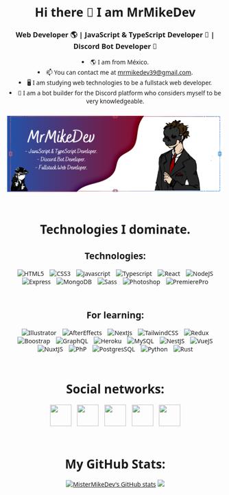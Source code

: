 <h1 align="center">Hi there 👋 I am MrMikeDev</h1>

<h3 align="center">Web Developer 🌎 | JavaScript & TypeScript Developer 💙 | Discord Bot Developer 🤖</h3>

<div align="center">
    <li>🌎  I am from México.</li>
    <li>📫  You can contact me at <a href="mrmikedev39@gmail.com">mrmikedev39@gmail.com</a>.</li>
    <li>🖥  I am studying web technologies to be a fullstack web developer.</li>
    <li>🤖  I am a bot builder for the Discord platform who considers myself to be very knowledgeable.</li>
</div>
 
<div align="center">
    <img
        src="./assets/MrMikeDev.png"
        alt="MrMikeDev's Banner"
        style="padding: 25px 0"
    />
</div>

<h1 align="center">Technologies I dominate.</h1>

<div align="center" style="padding-bottom: 25px">
    <h2>Technologies:</h2>
    <img class="pad" src="https://raw.githubusercontent.com/danielcranney/readme-generator/main/public/icons/skills/html5-colored.svg" width="50" height="50" alt="HTML5" />
    <img class="pad" src="https://raw.githubusercontent.com/danielcranney/readme-generator/main/public/icons/skills/css3-colored.svg" width="50" height="50" alt="CSS3" />
    <img class="pad" src="https://raw.githubusercontent.com/danielcranney/readme-generator/main/public/icons/skills/javascript-colored.svg" width="50" height="50" alt="Javascript" />
    <img class="pad" src="https://raw.githubusercontent.com/danielcranney/readme-generator/main/public/icons/skills/typescript-colored.svg" width="50" height="50" alt="Typescript" />
    <img class="pad" src="https://raw.githubusercontent.com/danielcranney/readme-generator/main/public/icons/skills/react-colored.svg" width="50" height="50" alt="React" />
    <img class="pad" src="https://raw.githubusercontent.com/danielcranney/readme-generator/main/public/icons/skills/nodejs-colored.svg" width="50" height="50" alt="NodeJS" />
    <img class="pad" src="https://raw.githubusercontent.com/danielcranney/readme-generator/main/public/icons/skills/express-colored.svg" width="50" height="50" alt="Express" />
    <img class="pad" src="https://raw.githubusercontent.com/danielcranney/profileme-dev/main/public/icons/skills/mongodb-colored.svg" width="50" height="50" alt="MongoDB" />
    <img class="pad" src="https://raw.githubusercontent.com/danielcranney/profileme-dev/main/public/icons/skills/sass-colored.svg" width="50" height="50" alt="Sass" />
    <img class="pad" src="https://raw.githubusercontent.com/danielcranney/profileme-dev/main/public/icons/skills/photoshop-colored.svg" width="50" height="50" alt="Photoshop" />
    <img class="pad" src="https://raw.githubusercontent.com/danielcranney/profileme-dev/main/public/icons/skills/premierepro-colored.svg" width="50" height="50" alt="PremierePro" />
</div>

<div align="center" style="padding-bottom: 25px">
    <h2>For learning:</h2>
    <img class="pad" src="https://raw.githubusercontent.com/danielcranney/profileme-dev/main/public/icons/skills/illustrator-colored.svg" width="50" height="50" alt="Illustrator" />
    <img class="pad" src="https://raw.githubusercontent.com/danielcranney/profileme-dev/main/public/icons/skills/aftereffects-colored.svg" width="50" height="50" alt="AfterEffects" />
    <img class="pad" src="https://raw.githubusercontent.com/danielcranney/readme-generator/main/public/icons/skills/nextjs-colored.svg" width="50" height="50" alt="NextJs" />
    <img class="pad" src="https://raw.githubusercontent.com/danielcranney/readme-generator/main/public/icons/skills/tailwindcss-colored.svg" width="50" height="50" alt="TailwindCSS" />
    <img class="pad" src="https://raw.githubusercontent.com/danielcranney/readme-generator/main/public/icons/skills/redux-colored.svg" width="50" height="50" alt="Redux" />
    <img class="pad" src="https://raw.githubusercontent.com/danielcranney/profileme-dev/main/public/icons/skills/bootstrap-colored.svg" width="50" height="50" alt="Boostrap" />
    <img class="pad" src="https://raw.githubusercontent.com/danielcranney/profileme-dev/main/public/icons/skills/graphql-colored.svg" width="50" height="50" alt="GraphQL" />
    <img class="pad" src="https://raw.githubusercontent.com/danielcranney/profileme-dev/main/public/icons/skills/heroku-colored.svg" width="50" height="50" alt="Heroku" />
    <img class="pad" src="https://raw.githubusercontent.com/danielcranney/profileme-dev/main/public/icons/skills/mysql-colored.svg" width="50" height="50" alt="MySQL" />
    <img class="pad" src="https://raw.githubusercontent.com/danielcranney/profileme-dev/main/public/icons/skills/nestjs-colored.svg" width="50" height="50" alt="NestJS" />
    <img class="pad" src="https://raw.githubusercontent.com/danielcranney/profileme-dev/main/public/icons/skills/vuejs-colored.svg" width="50" height="50" alt="VueJS" />
    <img class="pad" src="https://raw.githubusercontent.com/danielcranney/profileme-dev/main/public/icons/skills/nuxtjs-colored.svg" width="50" height="50" alt="NuxtJS" />
    <img class="pad" src="https://raw.githubusercontent.com/danielcranney/profileme-dev/main/public/icons/skills/php-colored.svg" width="50" height="50" alt="PhP" />
    <img class="pad" src="https://raw.githubusercontent.com/danielcranney/profileme-dev/main/public/icons/skills/postgresql-colored.svg" width="50" height="50" alt="PostgresSQL" />
    <img class="pad" src="https://raw.githubusercontent.com/danielcranney/profileme-dev/main/public/icons/skills/python-colored.svg" width="50" height="50" alt="Python" />
    <img class="pad" src="https://raw.githubusercontent.com/danielcranney/profileme-dev/main/public/icons/skills/rust-colored.svg" width="50" height="50" alt="Rust" />
</div>

<div align="center" style="padding-bottom: 25px">
    <h1 align="center">Social networks:</h1>
    <a class="pad" href="https://www.github.com/MisterMikeDev" target="_blank"rel="noreferrer"><img src="https://raw.githubusercontent.com/danielcranney/readme-generator/main/public/icons/socials/github.svg" width="50" height="50"/></a>
    <a class="pad" href="https://www.linkedin.com/in/mrmikedev-626259237/" target="_blank" rel="noreferrer"><img src="https://raw.githubusercontent.com/danielcranney/readme-generator/main/public/icons/socials/linkedin.svg" width="50" height="50"/></a>
    <a class="pad" href="https://stackoverflow.com/users/17969063/mrmikedev" target="_blank" rel="noreferrer"><img src="https://raw.githubusercontent.com/danielcranney/readme-generator/main/public/icons/socials/stackoverflow.svg" width="50" height="50"/></a>
    <a class="pad" href="https://www.twitter.com/@MrMike_Official" target="_blank" rel="noreferrer"><img src="https://raw.githubusercontent.com/danielcranney/readme-generator/main/public/icons/socials/twitter.svg" width="50" height="50"/></a>
    <a class="pad" href="https://www.discord.com/users/437308398845952001" target="_blank" rel="noreferrer"><img src="https://raw.githubusercontent.com/danielcranney/profileme-dev/main/public/icons/socials/discord.svg" width="50" height="50"/></a>
</div>


<div align="center">
    <h1 align="center">My GitHub Stats:</h1>
    <a href="http://www.github.com/MisterMikeDev"><img src="https://github-readme-stats.vercel.app/api?username=MisterMikeDev&show_icons=true&hide=&count_private=true&title_color=84cc16&text_color=ffffff&icon_color=facc15&bg_color=27272a&hide_border=true&show_icons=true" alt="MisterMikeDev's GitHub stats" /></a>
    <a href="http://www.github.com/MisterMikeDev"><img src="https://github-readme-streak-stats.herokuapp.com/?user=MisterMikeDev&stroke=ffffff&background=27272a&ring=84cc16&fire=84cc16&currStreakNum=ffffff&currStreakLabel=84cc16&sideNums=ffffff&sideLabels=ffffff&dates=ffffff&hide_border=true" /></a>
</div>

<style>
    * {
        font-family: system-ui;
    }
    .pad {
        padding: 0 5px;
    }
</style>